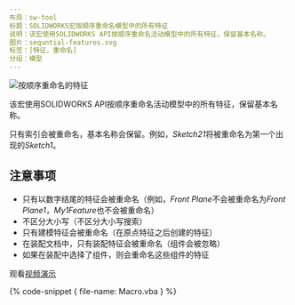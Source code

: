 ```yaml
---
布局：sw-tool
标题：SOLIDWORKS宏按顺序重命名模型中的所有特征
说明：该宏使用SOLIDWORKS API按顺序重命名活动模型中的所有特征，保留基本名称。
图片：sequntial-features.svg
标签：[特征，重命名]
分组：模型
---
```


![按顺序重命名的特征](rename-features-sequentially.png)

该宏使用SOLIDWORKS API按顺序重命名活动模型中的所有特征，保留基本名称。

只有索引会被重命名，基本名称会保留。例如，*Sketch21*将被重命名为第一个出现的*Sketch1*。

## 注意事项

* 只有以数字结尾的特征会被重命名（例如，*Front Plane*不会被重命名为*Front Plane1*，*My1Feature*也不会被重命名）
* 不区分大小写（不区分大小写搜索）
* 只有建模特征会被重命名（在原点特征之后创建的特征）
* 在装配文档中，只有装配特征会被重命名（组件会被忽略）
* 如果在装配中选择了组件，则会重命名这些组件的特征

观看[视频演示](https://youtu.be/jsjN8zNRTuc?t=139)

{% code-snippet { file-name: Macro.vba } %}